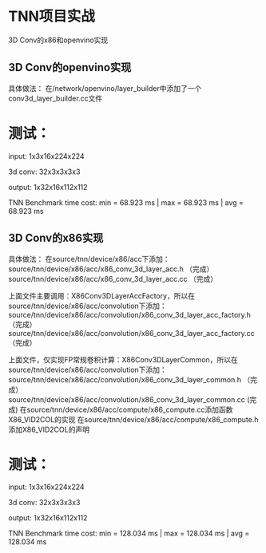 # TNN项目实战

3D Conv的x86和openvino实现


 
## 3D Conv的openvino实现
具体做法：
在<path to TNN>/network/openvino/layer_builder中添加了一个conv3d_layer_builder.cc文件

# 测试：
	
input:    1x3x16x224x224 
	
3d conv:  32x3x3x3x3
	
output:   1x32x16x112x112
	
TNN Benchmark time cost: min = 68.923   ms  |  max = 68.923   ms  |  avg = 68.923   ms	
  
  
## 3D Conv的x86实现
具体做法：
    在source/tnn/device/x86/acc下添加：
   	  source/tnn/device/x86/acc/x86_conv_3d_layer_acc.h    （完成）
   	  source/tnn/device/x86/acc/x86_conv_3d_layer_acc.cc   （完成）
	
   上面文件主要调用：X86Conv3DLayerAccFactory，所以在source/tnn/device/x86/acc/convolution下添加：
   	  source/tnn/device/x86/acc/convolution/x86_conv_3d_layer_acc_factory.h  （完成）
   	  source/tnn/device/x86/acc/convolution/x86_conv_3d_layer_acc_factory.cc	 （完成）
	
   上面文件，仅实现FP常规卷积计算：X86Conv3DLayerCommon，所以在source/tnn/device/x86/acc/convolution下添加：
	  source/tnn/device/x86/acc/convolution/x86_conv_3d_layer_common.h    （完成）
	  source/tnn/device/x86/acc/convolution/x86_conv_3d_layer_common.cc    (完成)
    在source/tnn/device/x86/acc/compute/x86_compute.cc添加函数X86_VID2COL的实现
    在source/tnn/device/x86/acc/compute/x86_compute.h添加X86_VID2COL的声明
   
# 测试：
	
input:    1x3x16x224x224 
	
3d conv:  32x3x3x3x3
	
output:   1x32x16x112x112
	
TNN Benchmark time cost: min = 128.034  ms  |  max = 128.034  ms  |  avg = 128.034  ms
    
